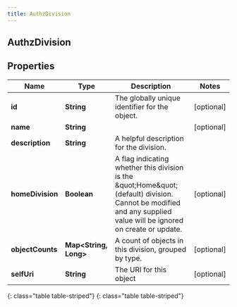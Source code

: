 ```yaml
---
title: AuthzDivision
---
```

## AuthzDivision


## Properties

| Name | Type | Description | Notes |
| ------------ | ------------- | ------------- | ------------- |
| **id** | **String** | The globally unique identifier for the object. |  [optional] |
| **name** | **String** |  |  [optional] |
| **description** | **String** | A helpful description for the division. |  |
| **homeDivision** | **Boolean** | A flag indicating whether this division is the \&quot;Home\&quot; (default) division. Cannot be modified and any supplied value will be ignored on create or update. |  [optional] |
| **objectCounts** | **Map&lt;String, Long&gt;** | A count of objects in this division, grouped by type. |  [optional] |
| **selfUri** | **String** | The URI for this object |  [optional] |
{: class="table table-striped"}
{: class="table table-striped"}



